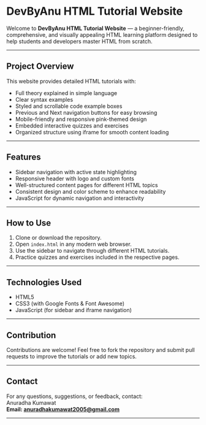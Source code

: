# DevByAnu HTML Tutorial Website

Welcome to **DevByAnu HTML Tutorial Website** — a beginner-friendly, comprehensive, and visually appealing HTML learning platform designed to help students and developers master HTML from scratch.

---

## Project Overview

This website provides detailed HTML tutorials with:

- Full theory explained in simple language  
- Clear syntax examples  
- Styled and scrollable code example boxes  
- Previous and Next navigation buttons for easy browsing  
- Mobile-friendly and responsive pink-themed design  
- Embedded interactive quizzes and exercises  
- Organized structure using iframe for smooth content loading  

---

## Features

- Sidebar navigation with active state highlighting  
- Responsive header with logo and custom fonts  
- Well-structured content pages for different HTML topics  
- Consistent design and color scheme to enhance readability  
- JavaScript for dynamic navigation and interactivity  

---

## How to Use

1. Clone or download the repository.  
2. Open `index.html` in any modern web browser.  
3. Use the sidebar to navigate through different HTML tutorials.  
4. Practice quizzes and exercises included in the respective pages.  

---

## Technologies Used

- HTML5  
- CSS3 (with Google Fonts & Font Awesome)  
- JavaScript (for sidebar and iframe navigation)  

---

## Contribution

Contributions are welcome! Feel free to fork the repository and submit pull requests to improve the tutorials or add new topics.

---

## Contact

For any questions, suggestions, or feedback, contact:  
Anuradha Kumawat  
<strong>Email: anuradhakumawat2005@gmail.com  </strong>

---



